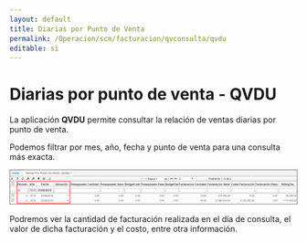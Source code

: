 ```yaml
---
layout: default
title: Diarias por Punto de Venta
permalink: /Operacion/scm/facturacion/qvconsulta/qvdu
editable: si
---
```


# Diarias por punto de venta - QVDU

La aplicación **QVDU** permite consultar la relación de ventas diarias por punto de venta.  

Podemos filtrar por mes, año, fecha y punto de venta para una consulta más exacta.  

![](qvdu.png)

Podremos ver la cantidad de facturación realizada en el día de consulta, el valor de dicha facturación y el costo, entre otra información.  

